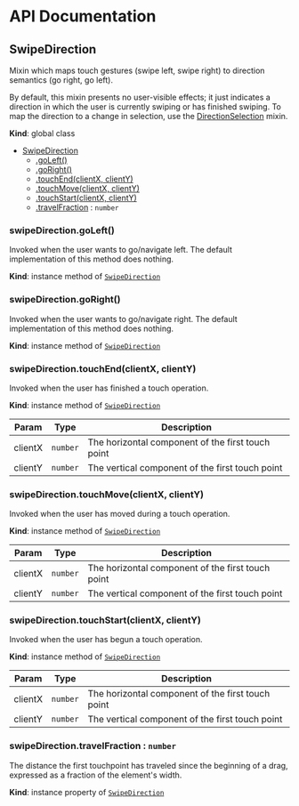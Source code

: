 # API Documentation
<a name="SwipeDirection"></a>

## SwipeDirection
Mixin which maps touch gestures (swipe left, swipe right) to direction
semantics (go right, go left).

By default, this mixin presents no user-visible effects; it just indicates a
direction in which the user is currently swiping or has finished swiping. To
map the direction to a change in selection, use the
[DirectionSelection](DirectionSelection.md) mixin.

  **Kind**: global class

* [SwipeDirection](#SwipeDirection)
    * [.goLeft()](#SwipeDirection+goLeft)
    * [.goRight()](#SwipeDirection+goRight)
    * [.touchEnd(clientX, clientY)](#SwipeDirection+touchEnd)
    * [.touchMove(clientX, clientY)](#SwipeDirection+touchMove)
    * [.touchStart(clientX, clientY)](#SwipeDirection+touchStart)
    * [.travelFraction](#SwipeDirection+travelFraction) : <code>number</code>

<a name="SwipeDirection+goLeft"></a>

### swipeDirection.goLeft()
Invoked when the user wants to go/navigate left.
The default implementation of this method does nothing.

  **Kind**: instance method of <code>[SwipeDirection](#SwipeDirection)</code>
<a name="SwipeDirection+goRight"></a>

### swipeDirection.goRight()
Invoked when the user wants to go/navigate right.
The default implementation of this method does nothing.

  **Kind**: instance method of <code>[SwipeDirection](#SwipeDirection)</code>
<a name="SwipeDirection+touchEnd"></a>

### swipeDirection.touchEnd(clientX, clientY)
Invoked when the user has finished a touch operation.

  **Kind**: instance method of <code>[SwipeDirection](#SwipeDirection)</code>

| Param | Type | Description |
| --- | --- | --- |
| clientX | <code>number</code> | The horizontal component of the first touch point |
| clientY | <code>number</code> | The vertical component of the first touch point |

<a name="SwipeDirection+touchMove"></a>

### swipeDirection.touchMove(clientX, clientY)
Invoked when the user has moved during a touch operation.

  **Kind**: instance method of <code>[SwipeDirection](#SwipeDirection)</code>

| Param | Type | Description |
| --- | --- | --- |
| clientX | <code>number</code> | The horizontal component of the first touch point |
| clientY | <code>number</code> | The vertical component of the first touch point |

<a name="SwipeDirection+touchStart"></a>

### swipeDirection.touchStart(clientX, clientY)
Invoked when the user has begun a touch operation.

  **Kind**: instance method of <code>[SwipeDirection](#SwipeDirection)</code>

| Param | Type | Description |
| --- | --- | --- |
| clientX | <code>number</code> | The horizontal component of the first touch point |
| clientY | <code>number</code> | The vertical component of the first touch point |

<a name="SwipeDirection+travelFraction"></a>

### swipeDirection.travelFraction : <code>number</code>
The distance the first touchpoint has traveled since the beginning of a
drag, expressed as a fraction of the element's width.

  **Kind**: instance property of <code>[SwipeDirection](#SwipeDirection)</code>
